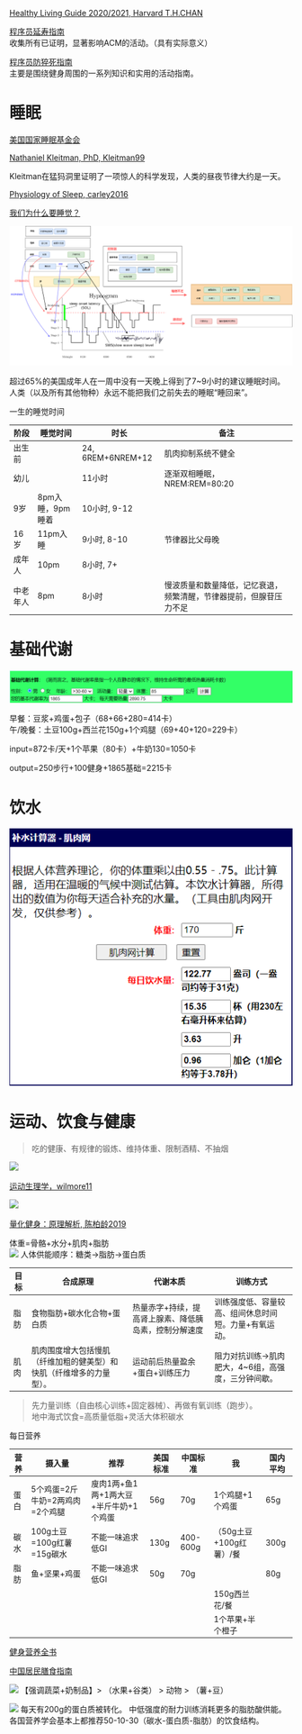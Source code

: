 

[Healthy Living Guide 2020/2021, Harvard T.H.CHAN](https://www.hsph.harvard.edu/nutritionsource/2021/01/19/healthy-living-guide-2020-2021/)

[程序员延寿指南](https://github.com/geekan/HowToLiveLonger)  
收集所有已证明，显著影响ACM的活动。（具有实际意义）    

[程序员防猝死指南](https://www.cnblogs.com/anding/p/16482341.html)  
主要是围绕健身周围的一系列知识和实用的活动指南。  

# 睡眠

[美国国家睡眠基金会](https://www.sleepfoundation.org/)

[Nathaniel Kleitman, PhD, Kleitman99](https://www.uchicagomedicine.org/forefront/news/nathaniel-kleitman-phd-1895-1999)

Kleitman在猛犸洞里证明了一项惊人的科学发现，人类的昼夜节律大约是一天。  

[Physiology of Sleep, carley2016](https://www.ncbi.nlm.nih.gov/pmc/articles/PMC4755451/)

[我们为什么要睡觉？](https://book.douban.com/subject/35332778/)

![](image/sleep.drawio.png)

超过65%的美国成年人在一周中没有一天晚上得到了7~9小时的建议睡眠时间。  
人类（以及所有其他物种）永远不能把我们之前失去的睡眠“睡回来”。 

一生的睡觉时间

| 阶段  | 睡觉时间  |时长|备注|
|---|---|---|---|
|出生前   |   |24, 6REM+6NREM+12|肌肉抑制系统不健全|
|幼儿   |   |11小时|逐渐双相睡眠，NREM:REM=80:20|
|9岁   |8pm入睡，9pm睡着   |10小时, 9-12||
|16岁   |11pm入睡  |9小时, 8-10 |节律器比父母晚|
|成年人   |10pm  |8小时, 7+ |
|中老年人   |8pm |8小时 |慢波质量和数量降低，记忆衰退，频繁清醒，节律器提前，但腺苷压力不足

# 基础代谢
![](image/base.png)

早餐：豆浆+鸡蛋+包子（68+66+280=414卡）  
午/晚餐：土豆100g+西兰花150g+1个鸡腿（69+40+120=229卡）

input=872卡/天+1个苹果（80卡）+牛奶130=1050卡

output=250步行+100健身+1865基础=2215卡

# 饮水
![](image/drink.png)

# 运动、饮食与健康
> 吃的健康、有规律的锻炼、维持体重、限制酒精、不抽烟

![](https://img2022.cnblogs.com/blog/151257/202207/151257-20220715175129346-1032078362.png)


[运动生理学，wilmore11](https://book.douban.com/subject/7058979/)

![](https://pic3.zhimg.com/80/v2-5d2cbccf6b0702de48d0f0ac0764ff2e_1440w.jpg)

[量化健身：原理解析, 陈柏龄2019](https://book.douban.com/subject/34912103/)  

体重=骨骼+水分+肌肉+脂肪  
![](https://cdn.nlark.com/yuque/0/2022/png/393451/1649255717021-0f17d0a5-40c2-407f-ae3f-d97cf4059aaf.png)
人体供能顺序：糖类->脂肪->蛋白质  

| 目标  | 合成原理 | 代谢本质 | 训练方式|
|---|---|---|---|
|脂肪   | 食物脂肪+碳水化合物+蛋白质 |热量赤字+持续，提高肾上腺素、降低胰岛素，控制分解速度    |训练强度低、容量较高、组间休息时间短。力量+有氧运动。  
|肌肉   |肌肉围度增大包括慢肌（纤维加粗的健美型）和快肌（纤维增多的力量型）。|运动前后热量盈余+蛋白+训练压力    |阻力对抗训练->肌肉肥大，4~6组，高强度，三分钟间歇。|
  
> 先力量训练（自由核心训练+固定器械）、再做有氧训练（跑步）。  
> 地中海式饮食=高质量低脂+灵活大体积碳水  

每日营养

| 营养  | 摄入量  |推荐|美国标准|中国标准|我|国内平均
|---|---|---|---|---|---|---|
|蛋白   | 5个鸡蛋=2斤牛奶=2两鸡肉=2个鸡腿  |廋肉1两+鱼1两+1两大豆+半斤牛奶+1个鸡蛋 |56g|70g|1个鸡腿+1个鸡蛋|65g
|碳水   | 100g土豆=100g红薯=15g碳水  |不能一味追求低GI  |130g|400-600g|（50g土豆+100g红薯）/餐|300g
|脂肪   | 鱼+坚果+鸡蛋  |不能一味追求低GI  |50g|70g||80g
|   |   |  |||150g西兰花/餐||
|   |   |  |||1个苹果+半个橙子||


[健身营养全书](https://book.douban.com/subject/30157798/)  

[中国居民膳食指南](http://dg.cnsoc.org/article/04/x8zaxCk7QQ2wXw9UnNXJ_A.html)

![](http://dg.cnsoc.org/upload/affix/20220426154943388.jpg)
【强调蔬菜+奶制品】> （水果+谷类） > 动物 > （薯+豆）

![](https://cdn1.sph.harvard.edu/wp-content/uploads/sites/30/2014/11/Chinese_Simplified_HEP_July20141.jpg)
每天有200g的蛋白质被转化。 
中低强度的耐力训练消耗更多的脂肪酸供能。  
各国营养学会基本上都推荐50-10-30（碳水-蛋白质-脂肪）的饮食结构。 
